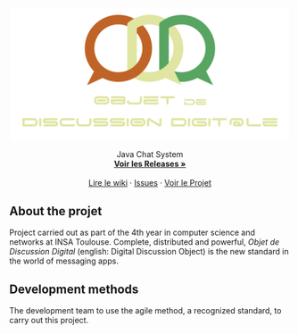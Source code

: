 <br />
<p align="center">
  <a href="https://github.com/Enjmateo/distributed_chat_system">
    <img src="img/logo_c.png" alt="Logo" width="500">
  </a>


  <p align="center">
    Java Chat System
    <br />
    <a href="https://github.com/Enjmateo/distributed_chat_system/releases"><strong>Voir les Releases »</strong></a>
    <br />
    <br />
    <a href="https://github.com/Enjmateo/distributed_chat_system/wiki">Lire le wiki</a>
    ·
    <a href="https://github.com/Enjmateo/distributed_chat_system/issues">Issues</a>
    ·
    <a href="https://github.com/Enjmateo/distributed_chat_system/projects">Voir le Projet</a>
  </p>


## About the projet
Project carried out as part of the 4th year in computer science and networks at INSA Toulouse. Complete, distributed and powerful, *Objet de Discussion Digital* (english: Digital Discussion Object) is the new standard in the world of messaging apps.

## Development methods
The development team to use the agile method, a recognized standard, to carry out this project. 

